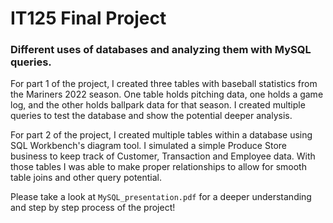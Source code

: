 # IT125 Final Project
### Different uses of databases and analyzing them with MySQL queries.

For part 1 of the project, I created three tables with baseball statistics from the Mariners 2022 season. One table holds pitching data, one holds a game log, and the other holds ballpark data for that season. I created multiple queries to test the database and show the potential deeper analysis.

For part 2 of the project, I created multiple tables within a database using SQL Workbench's diagram tool. I simulated a simple Produce Store business to keep track of Customer, Transaction and Employee data. With those tables I was able to make proper relationships to allow for smooth table joins and other query potential.

Please take a look at `MySQL_presentation.pdf` for a deeper understanding and step by step process of the project!
